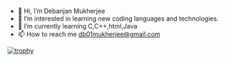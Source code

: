 - 👋 Hi, I’m Debanjan Mukherjee
- 👀 I’m interested in learning new coding languages and technologies.
- 🌱 I’m currently learning C,C++,html,Java
- 📫 How to reach me db01mukherjee@gmail.com

<!---
DebanjanMukherjee22/DebanjanMukherjee22 is a ✨ special ✨ repository because its `README.md` (this file) appears on your GitHub profile.
You can click the Preview link to take a look at your changes.
--->
[![trophy](https://github-profile-trophy.vercel.app/?username=DebanjanMukherjee22)](https://github.com/ryo-ma/github-profile-trophy)
